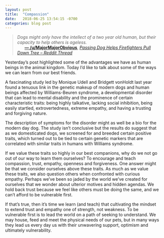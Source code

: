 ```yaml
---
layout: post
title:  "Compassion"
date:   2018-06-25 13:54:15 -0700
categories: blog post
---
```


>*Dogs might only have the intellect of a two year old human, but their capacity to help others is ageless.*       
>&nbsp;&nbsp;&nbsp;&nbsp;&nbsp;&nbsp;[__&mdash; /u/MajorMajorObvious__](https://www.reddit.com/user/MajorMajorObvious "/u/MajorMajorObvious"), [*Passing Dog Helps Firefighters Pull Down Tree – Reddit Thread*](https://www.reddit.com/r/funny/comments/8twyyd/these_firefighters_trying_to_pull_down_a_tree/ "Passing Dog Helps Firefighters Pull Down Tree")

Yesterday’s post highlighted some of the advantages we have as human beings in the animal kingdom. Today I’d like to talk about some of the ways we can learn from our best friends.

A fascinating study led by Monique Udell and Bridgett vonHoldt last year found a tenuous link in the genetic makeup of modern dogs and human beings affected by Williams-Beuren syndrome, a developmental disorder that can lead to mental disability and the prominence of certain characteristic traits: being highly talkative, lacking social inhibition, being easily startled, extrovertedness, extreme empathy, and having a trusting and forgiving nature. 

The description of symptoms for the disorder might as well be a bio for the modern day dog. The study isn’t conclusive but the results do suggest that as we domesticated dogs, we screened for and breeded certain positive traits, which turned out to be tied to certain genetic markers that are correlated with similar traits in humans with Williams syndrome. 

If we value these traits so highly in our best companions, why do we not go out of our way to learn them ourselves? To encourage and teach compassion, trust, empathy, openness and forgiveness. One answer might be that we consider ourselves above these traits. As much as we value these traits, we also question others when confronted with curious empathy. Perhaps we’ve been so jaded by the world we’ve created for ourselves that we wonder about ulterior motives and hidden agendas. We hold back trust because we feel like others must be doing the same, and we can’t afford to be vulnerable first.

If that’s true, then it’s time we learn (and teach) that cultivating the mindset to extend trust and empathy one of strength, not weakness. To be vulnerable first is to lead the world on a path of seeking to understand. We may house, feed and meet the physical needs of our pets, but in many ways they lead us every day us with their unwavering support, optimism and ultimately vulnerability.






